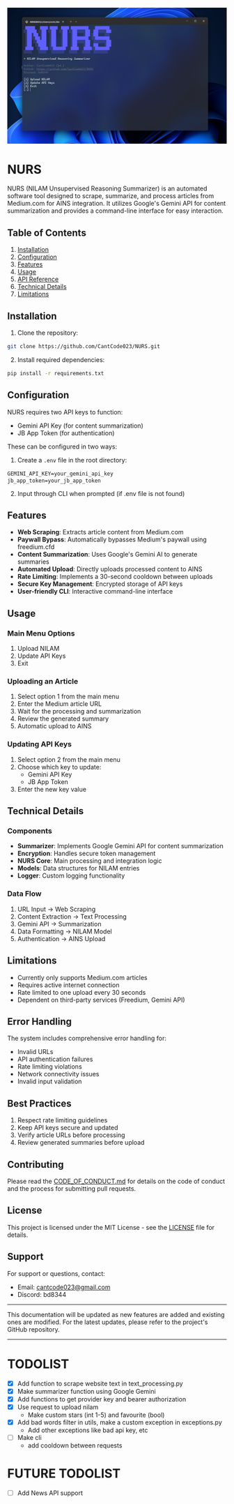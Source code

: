 ![main menu](assets/menu.png)
# NURS


NURS (NILAM Unsupervised Reasoning Summarizer) is an automated software tool designed to scrape, summarize, and process articles from Medium.com for AINS integration. It utilizes Google's Gemini API for content summarization and provides a command-line interface for easy interaction.

## Table of Contents
1. [Installation](#installation)
2. [Configuration](#configuration)
3. [Features](#features)
4. [Usage](#usage)
5. [API Reference](#api-reference)
6. [Technical Details](#technical-details)
7. [Limitations](#limitations)

## Installation

1. Clone the repository:
```bash
git clone https://github.com/CantCode023/NURS.git
```

2. Install required dependencies:
```bash
pip install -r requirements.txt
```

## Configuration

NURS requires two API keys to function:
- Gemini API Key (for content summarization)
- JB App Token (for authentication)

These can be configured in two ways:

1. Create a `.env` file in the root directory:
```
GEMINI_API_KEY=your_gemini_api_key
jb_app_token=your_jb_app_token
```

2. Input through CLI when prompted (if .env file is not found)

## Features

- **Web Scraping**: Extracts article content from Medium.com
- **Paywall Bypass**: Automatically bypasses Medium's paywall using freedium.cfd
- **Content Summarization**: Uses Google's Gemini AI to generate summaries
- **Automated Upload**: Directly uploads processed content to AINS
- **Rate Limiting**: Implements a 30-second cooldown between uploads
- **Secure Key Management**: Encrypted storage of API keys
- **User-friendly CLI**: Interactive command-line interface

## Usage

### Main Menu Options
1. Upload NILAM
2. Update API Keys
3. Exit

### Uploading an Article
1. Select option 1 from the main menu
2. Enter the Medium article URL
3. Wait for the processing and summarization
4. Review the generated summary
5. Automatic upload to AINS

### Updating API Keys
1. Select option 2 from the main menu
2. Choose which key to update:
   - Gemini API Key
   - JB App Token
3. Enter the new key value

## Technical Details

### Components
- **Summarizer**: Implements Google Gemini API for content summarization
- **Encryption**: Handles secure token management
- **NURS Core**: Main processing and integration logic
- **Models**: Data structures for NILAM entries
- **Logger**: Custom logging functionality

### Data Flow
1. URL Input → Web Scraping
2. Content Extraction → Text Processing
3. Gemini API → Summarization
4. Data Formatting → NILAM Model
5. Authentication → AINS Upload

## Limitations

- Currently only supports Medium.com articles
- Requires active internet connection
- Rate limited to one upload every 30 seconds
- Dependent on third-party services (Freedium, Gemini API)

## Error Handling

The system includes comprehensive error handling for:
- Invalid URLs
- API authentication failures
- Rate limiting violations
- Network connectivity issues
- Invalid input validation

## Best Practices

1. Respect rate limiting guidelines
2. Keep API keys secure and updated
3. Verify article URLs before processing
4. Review generated summaries before upload

## Contributing

Please read the [CODE_OF_CONDUCT.md](CODE_OF_CONDUCT.md) for details on the code of conduct and the process for submitting pull requests.

## License

This project is licensed under the MIT License - see the [LICENSE](LICENSE) file for details.

## Support

For support or questions, contact:
- Email: cantcode023@gmail.com
- Discord: bd8344

---

This documentation will be updated as new features are added and existing ones are modified. For the latest updates, please refer to the project's GitHub repository.

---

# TODOLIST
- [x] Add function to scrape website text in text_processing.py
- [x] Make summarizer function using Google Gemini
- [x] Add functions to get provider key and bearer authorization
- [x] Use request to upload nilam
  - Make custom stars (int 1-5) and favourite (bool)
- [x] Add bad words filter in utils, make a custom exception in exceptions.py
  - Add other exceptions like bad api key, etc
- [ ] Make cli
  - add cooldown between requests

# FUTURE TODOLIST
- [ ] Add News API support